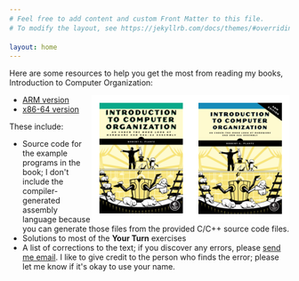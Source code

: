 ```yaml
---
# Feel free to add content and custom Front Matter to this file.
# To modify the layout, see https://jekyllrb.com/docs/themes/#overriding-theme-defaults

layout: home
---
```

Here are some resources to help you get the most from reading my books, Introduction to Computer Organization:

<img align="right" width="150" style="border:14px solid white
" src="./assets/images/IntroCompOrgARM_frontcover.webp">
<img align="right" width="150" style="border:14px solid white
" src="./assets/images/ComputerOrganization.png">

- [ARM version](./itco_ARM/)
- [x86-64 version](./itco_x86-64/)


These include:
- Source code for the example programs in the book; I don't include the compiler-generated assembly language because you can generate those files from the provided C/C++ source code files.
- Solutions to most of the **Your Turn** exercises
- A list of corrections to the text; if you discover any errors, please [send me email](<mailto:bob@computer.org> "email at bottom"). I like to give credit to the person who finds the error; please let me know if it's okay to use your name.
